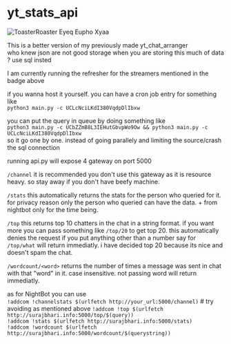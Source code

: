 # yt_stats_api
![ToasterRoaster Eyeq Eupho Xyaa](https://cronitor.io/badges/2AOCSO/production/1I2dyvqRJwTPnHEX-cdldqeYGZA.svg)

This is a better version of my previously made yt_chat_arranger </br>
who knew json are not good storage when you are storing this much of data ? 
use sql insted

I am currently running the refresher for the streamers mentioned in the badge above

if you wanna host it yourself. you can 
have a cron job entry for something like </br>
`python3 main.py -c UCLcNciLKdI380VqdpDlIbxw` </br>


you can put the query in queue by doing something like</br> `python3 main.py -c UCbZZmB8L3IEHutGbvpWo9Ow && python3 main.py -c UCLcNciLKdI380VqdpDlIbxw` </br>
so it go one by one. instead of going parallely and limiting the source/crash the sql connection

running api.py will expose 4 gateway on port 5000 </br>

`/channel` it is recommended you don't use this gateway as it is resource heavy. so stay away if you don't have beefy machine.</br>

`/stats` this automatically returns the stats for the person who queried for it. for privacy reason only the person who queried can have the data. + from nightbot only for the time being. 

`/top` this returns top 10 chatters in the chat in a string format. if you want more you can pass something like `/top/20` to get top 20. this automatically denies the request if you put anything other than a number say for `/top/what` will return immediatly. i have decided top 20 because its nice and doesn't spam the chat. 

`/wordcount/<word>` returns the number of times a message was sent in chat with that "word" in it. case insensitive. not passing word will return immediatly.

as for NightBot 
you can use </br>
`!addcom !channelstats $(urlfetch http://your_url:5000/channel)` # try avoiding as mentioned above
`!addcom !top $(urlfetch http://surajbhari.info:5000/top/$(query))` </br>
`!addcom !stats $(urlfetch http://surajbhari.info:5000/stats)` </br>
`!addcom !wordcount $(urlfetch http://surajbhari.info:5000/wordcount/$(querystring))` </br>

